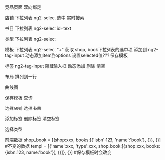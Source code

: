 竞品页面
双向绑定

店铺
  下拉列表 ng2-select
    选中
    实时搜索

书目
  下拉列表 ng2-select
    id+text

类型
  下拉列表 ng2-select

模板
  下拉列表 ng2-select
  "+"
    获取 shop, book下拉列表的选中项
    添加到 ng2-tag-input
  动态添加item到options
  设置selected值???
  保存模板

标签 ng2-tag-input
  隐藏输入框
  动态添加
  删除
  清空

布局
  排列到一行

曲线图



保存模板 查询

选择店铺
选择书目

添加标签
删除标签
清空标签

选择类型


前端数据
shop_book = [{shop:xxx, books:[{'isbn':123, 'name':'book'}, {}}, {}] #不变的数据
templ = [{'name':xxx, 'type':xxx, shop_book:[{shop:xxx, books:{isbn:123, name:'book'}}, {}]}, {}] #保存模板时会改变

